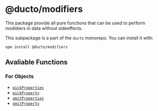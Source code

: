 # @ducto/modifiers

This package provide all pure functions that can be used to perform modidiers in data without sideeffects.

This subpackage is a part of the `ducto` monorepo. You can install it with:

```shell
npm install @ducto/modifiers
```

## Avaliable Functions

### For Objects
- [`pickProperties`](/packages/modifiers/src/object/pickProperties/pickProperties.js)
- [`pickProperty`](/packages/modifiers/src/object/pickProperty/pickProperty.md)
- [`omitProperties`](/packages/modifiers/src/object/omitProperties/omitProperties.md)
- [`omitProperty`](/packages/modifiers/src/object/omitProterty/omitProperty.md)
